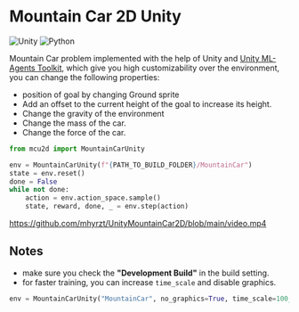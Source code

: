 # Mountain Car 2D Unity

![Unity](https://img.shields.io/badge/unity-%23000000.svg?style=for-the-badge&logo=unity&logoColor=white)
![Python](https://img.shields.io/badge/python-3670A0?style=for-the-badge&logo=python&logoColor=ffdd54)

Mountain Car problem implemented with the help of Unity and [Unity ML-Agents Toolkit](https://github.com/Unity-Technologies/ml-agents), which give you high customizability over the environment, you can change the following properties:

- position of goal by changing Ground sprite
- Add an offset to the current height of the goal to increase its height.
- Change the gravity of the environment
- Change the mass of the car.
- Change the force of the car.

```python
from mcu2d import MountainCarUnity

env = MountainCarUnity(f"{PATH_TO_BUILD_FOLDER}/MountainCar")
state = env.reset()
done = False
while not done:
    action = env.action_space.sample()
    state, reward, done, _ = env.step(action)

```
https://github.com/mhyrzt/UnityMountainCar2D/blob/main/video.mp4
## Notes

- make sure you check the __"Development Build"__ in the build setting.
- for faster training, you can increase `time_scale` and disable graphics.

```python
env = MountainCarUnity("MountainCar", no_graphics=True, time_scale=100_000)
```
